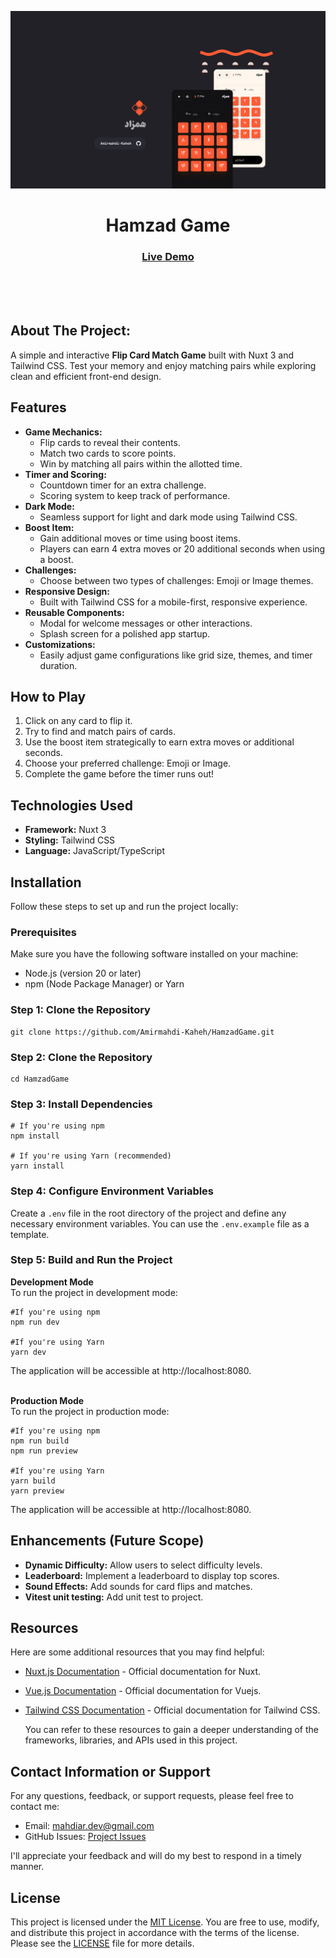 <img src="https://github.com/Amirmahdi-Kaheh/HamzadGame/blob/main/assets/images/project-cover.jpg?raw=true"></img>

<h1 align="center">Hamzad Game</h1>
<div align="center">
  <h3>
    <a href="https://hamzad.vercel.app/" color="white">
      Live Demo
    </a>
  </h3>
</div>
<br>
<br>
<br>

## About The Project:

A simple and interactive **Flip Card Match Game** built with Nuxt 3 and Tailwind CSS. Test your memory and enjoy matching pairs while exploring clean and efficient front-end design.

## Features
- **Game Mechanics:**
  - Flip cards to reveal their contents.
  - Match two cards to score points.
  - Win by matching all pairs within the allotted time.
- **Timer and Scoring:**
  - Countdown timer for an extra challenge.
  - Scoring system to keep track of performance.
- **Dark Mode:**
  - Seamless support for light and dark mode using Tailwind CSS.
- **Boost Item:**
  - Gain additional moves or time using boost items.
  - Players can earn 4 extra moves or 20 additional seconds when using a boost.
- **Challenges:**
  - Choose between two types of challenges: Emoji or Image themes.
- **Responsive Design:**
  - Built with Tailwind CSS for a mobile-first, responsive experience.
- **Reusable Components:**
  - Modal for welcome messages or other interactions.
  - Splash screen for a polished app startup.
- **Customizations:**
  - Easily adjust game configurations like grid size, themes, and timer duration.

## How to Play

1. Click on any card to flip it.
2. Try to find and match pairs of cards.
3. Use the boost item strategically to earn extra moves or additional seconds.
4. Choose your preferred challenge: Emoji or Image.
5. Complete the game before the timer runs out!

## Technologies Used
- **Framework:** Nuxt 3
- **Styling:** Tailwind CSS
- **Language:** JavaScript/TypeScript


## Installation

Follow these steps to set up and run the project locally:

### Prerequisites

Make sure you have the following software installed on your machine:

- Node.js (version 20 or later)
- npm (Node Package Manager) or Yarn

### Step 1: Clone the Repository

```shell
git clone https://github.com/Amirmahdi-Kaheh/HamzadGame.git
```

### Step 2: Clone the Repository

```shell
cd HamzadGame
```

### Step 3: Install Dependencies

```shell
# If you're using npm
npm install

# If you're using Yarn (recommended)
yarn install
```

### Step 4: Configure Environment Variables

Create a `.env` file in the root directory of the project and define any necessary environment variables. You can use the `.env.example` file as a template.

### Step 5: Build and Run the Project

**Development Mode**
<br>
To run the project in development mode:



```shell
#If you're using npm
npm run dev

#If you're using Yarn
yarn dev
```
The application will be accessible at http://localhost:8080.
<br>
<br>


**Production Mode**
<br>
To run the project in production mode:

```shell
#If you're using npm
npm run build
npm run preview

#If you're using Yarn
yarn build
yarn preview
```

The application will be accessible at http://localhost:8080.


## Enhancements (Future Scope)

- **Dynamic Difficulty:** Allow users to select difficulty levels.
- **Leaderboard:** Implement a leaderboard to display top scores.
- **Sound Effects:** Add sounds for card flips and matches.
- **Vitest unit testing:** Add unit test to project.

## Resources

Here are some additional resources that you may find helpful:

- [Nuxt.js Documentation](https://nuxt.com/) - Official documentation for Nuxt.
- [Vue.js Documentation](https://vuejs.org/) - Official documentation for Vuejs.
- [Tailwind CSS Documentation](https://tailwindcss.com/docs) - Official documentation for Tailwind CSS.

  You can refer to these resources to gain a deeper understanding of the frameworks, libraries, and APIs used in this project.


## Contact Information or Support

For any questions, feedback, or support requests, please feel free to contact me:

- Email: [mahdiar.dev@gmail.com](mailto:mahdiar.dev@gmail.com)
- GitHub Issues: [Project Issues](https://github.com/Amirmahdi-Kaheh/CurrencyTicker/issues)

I'll appreciate your feedback and will do my best to respond in a timely manner.

## License

This project is licensed under the [MIT License](LICENSE). You are free to use, modify, and distribute this project in accordance with the terms of the license. Please see the [LICENSE](LICENSE) file for more details.
